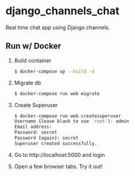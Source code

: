 # django_channels_chat
Real time chat app using Django channels.

## Run w/ Docker

1. Build container

    ```sh
    $ docker-compose up --build -d
    ```
2. Migrate db

    ```sh
    $ docker-compose run web migrate
    ```
3. Create Superuser

    ```sh
    $ docker-compose run web createsuperuser
    Username (leave blank to use 'root'): admin
    Email address:
    Password: secret
    Password (again): secret
    Superuser created successfully.
    ```
4. Go to http://localhost:5000 and login

5. Open a few browser tabs. Try it out!
